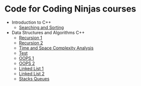 # Code for Coding Ninjas courses

- Introduction to C++
  - [Searching and Sorting](https://github.com/shivamaggarwal513/Coding-Ninjas/tree/main/Introduction%20to%20CPP/L9%20Searching%20and%20Sorting)
- Data Structures and Algorithms C++
  - [Recursion 1](https://github.com/shivamaggarwal513/Coding-Ninjas/tree/main/Data%20Structures%20and%20Algorithms%20CPP/03%20Recursion%201)
  - [Recursion 2](https://github.com/shivamaggarwal513/Coding-Ninjas/tree/main/Data%20Structures%20and%20Algorithms%20CPP/04%20Recursion%202)
  - [Time and Space Complexity Analysis](https://github.com/shivamaggarwal513/Coding-Ninjas/tree/main/Data%20Structures%20and%20Algorithms%20CPP/05%20Time%20and%20Space%20Complexity%20Analysis)
  - [Test](https://github.com/shivamaggarwal513/Coding-Ninjas/tree/main/Data%20Structures%20and%20Algorithms%20CPP/06%20Test)
  - [OOPS 1](https://github.com/shivamaggarwal513/Coding-Ninjas/tree/main/Data%20Structures%20and%20Algorithms%20CPP/07%20OOPS%201)
  - [OOPS 2](https://github.com/shivamaggarwal513/Coding-Ninjas/tree/main/Data%20Structures%20and%20Algorithms%20CPP/08%20OOPS%202)
  - [Linked List 1](https://github.com/shivamaggarwal513/Coding-Ninjas/tree/main/Data%20Structures%20and%20Algorithms%20CPP/09%20Linked%20List%201)
  - [Linked List 2](https://github.com/shivamaggarwal513/Coding-Ninjas/tree/main/Data%20Structures%20and%20Algorithms%20CPP/10%20Linked%20List%202)
  - [Stacks Queues](https://github.com/shivamaggarwal513/Coding-Ninjas/tree/main/Data%20Structures%20and%20Algorithms%20CPP/11%20Stacks%20Queues)
